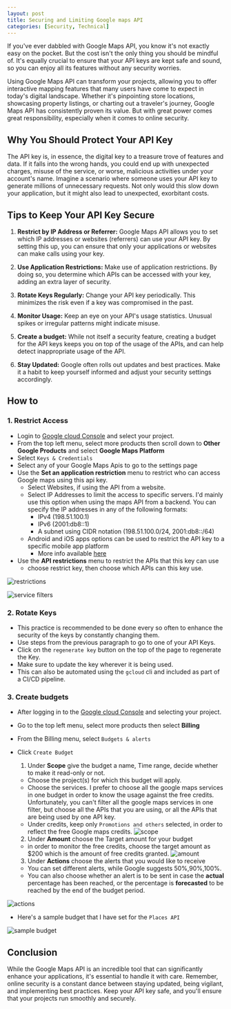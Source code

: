 ```yaml
---
layout: post
title: Securing and Limiting Google maps API
categories: [Security, Technical]
---
```


If you've ever dabbled with Google Maps API, you know it's not exactly easy on the pocket. But the cost isn't the only thing you should be mindful of. It's equally crucial to ensure that your API keys are kept safe and sound, so you can enjoy all its features without any security worries.

Using Google Maps API can transform your projects, allowing you to offer interactive mapping features that many users have come to expect in today's digital landscape. Whether it's pinpointing store locations, showcasing property listings, or charting out a traveler's journey, Google Maps API has consistently proven its value. But with great power comes great responsibility, especially when it comes to online security.

## Why You Should Protect Your API Key

The API key is, in essence, the digital key to a treasure trove of features and data. If it falls into the wrong hands, you could end up with unexpected charges, misuse of the service, or worse, malicious activities under your account's name. Imagine a scenario where someone uses your API key to generate millions of unnecessary requests. Not only would this slow down your application, but it might also lead to unexpected, exorbitant costs.

## Tips to Keep Your API Key Secure

1. **Restrict by IP Address or Referrer:** Google Maps API allows you to set which IP addresses or websites (referrers) can use your API key. By setting this up, you can ensure that only your applications or websites can make calls using your key.

2. **Use Application Restrictions:** Make use of application restrictions. By doing so, you determine which APIs can be accessed with your key, adding an extra layer of security.

3. **Rotate Keys Regularly:** Change your API key periodically. This minimizes the risk even if a key was compromised in the past.

4. **Monitor Usage:** Keep an eye on your API's usage statistics. Unusual spikes or irregular patterns might indicate misuse.

5. **Create a budget:** While not itself a security feature, creating a budget for the API keys keeps you on top of the usage of the APIs, and can help detect inappropriate usage of the API.

6. **Stay Updated:** Google often rolls out updates and best practices. Make it a habit to keep yourself informed and adjust your security settings accordingly.

## How to

### 1. Restrict Access

- Login to [Google cloud Console](https://console.cloud.google.com/) and select your project.
- From the top left menu, select more products then scroll down to **Other Google Products** and select **Google Maps Platform**
- Select `Keys & Credentials`
- Select any of your Google Maps Apis to go to the settings page
- Use the **Set an application restriction** menu to restrict who can access Google maps using this api key.
  - Select Websites, if using the API from a website.
  - Select IP Addresses to limit the access to specific servers. I'd mainly use this option when using the maps API from a backend. You can specify the IP addresses in any of the following formats:
    - IPv4 (198.51.100.1)
    - IPv6 (2001:db8::1)
    - A subnet using CIDR notation (198.51.100.0/24, 2001:db8::/64)
  - Android and iOS apps options can be used to restrict the API key to a specific mobile app platform
    - More info available [here](https://cloud.google.com/docs/authentication/api-keys#android)
- Use the **API restrictions** menu to restrict the APIs that this key can use
  - choose restrict key, then choose which APIs can this key use.

![restrictions](../images/2023-10-23-google-maps-api/restrictions.png)

![service filters](../images/2023-10-23-google-maps-api/services.png)

### 2. Rotate Keys

- This practice is recommended to be done every so often to enhance the security of the keys by constantly changing them.
- Use steps from the previous paragraph to go to one of your API Keys.
- Click on the `regenerate key` button on the top of the page to regenerate the Key.
- Make sure to update the key wherever it is being used.
- This can also be automated using the `gcloud` cli and included as part of a CI/CD pipeline.

### 3. Create budgets

- After logging in to the [Google cloud Console](https://console.cloud.google.com/) and selecting your project.
- Go to the top left menu, select more products then select **Billing**
- From the Billing menu, select `Budgets & alerts`
- Click `Create Budget`

  1. Under **Scope** give the budget a name, Time range, decide whether to make it read-only or not.
    - Choose the project(s) for which this budget will apply.
    - Choose the services. I prefer to choose all the google maps services in one budget in order to know the usage against the free credits. Unfortunately, you can't filter all the google maps services in one filter, but choose all the APIs that you are using, or all the APIs that are being used by one API key.
    - Under credits, keep only `Promotions and others` selected, in order to reflect the free Google maps credits.
![scope](../images/2023-10-23-google-maps-api/scope.png)
  2. Under **Amount** choose the Target amount for your budget
    - in order to monitor the free credits, choose the target amount as $200 which is the amount of free credits granted.
![amount](../images/2023-10-23-google-maps-api/amount.png)
  3. Under **Actions** choose the alerts that you would like to receive
    - You can set different alerts, while Google suggests 50%,90%,100%.
    - You can also choose whether an alert is to be sent in case the **actual** percentage has been reached, or the percentage is **forecasted** to be reached by the end of the budget period.

![actions](../images/2023-10-23-google-maps-api/actions.png)

- Here's a sample budget that I have set for the `Places API`

![sample budget](../images/2023-10-23-google-maps-api/sample.png)


## Conclusion

While the Google Maps API is an incredible tool that can significantly enhance your applications, it's essential to handle it with care. Remember, online security is a constant dance between staying updated, being vigilant, and implementing best practices. Keep your API key safe, and you'll ensure that your projects run smoothly and securely.

